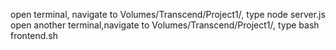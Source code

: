 open terminal, navigate to Volumes/Transcend/Project1/, type node server.js
open another terminal,navigate to Volumes/Transcend/Project1/, type bash frontend.sh